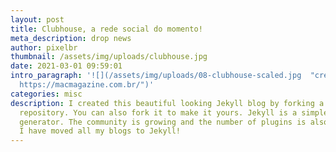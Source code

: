 ```yaml
---
layout: post
title: Clubhouse, a rede social do momento!
meta_description: drop news
author: pixelbr
thumbnail: /assets/img/uploads/clubhouse.jpg
date: 2021-03-01 09:59:01
intro_paragraph: '![](/assets/img/uploads/08-clubhouse-scaled.jpg  "créditos:
  https://macmagazine.com.br/")'
categories: misc
description: I created this beautiful looking Jekyll blog by forking a
  repository. You can also fork it to make it yours. Jekyll is a simple blog
  generator. The community is growing and the number of plugins is also growing.
  I have moved all my blogs to Jekyll!
---
```

